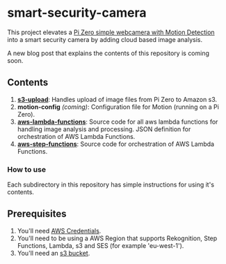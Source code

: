 # smart-security-camera

This project elevates a [Pi Zero simple webcamera with Motion Detection](https://utbrudd.bouvet.no/2017/01/05/building-a-motion-activated-security-camera-with-the-raspberry-pi-zero/) into a smart security camera by adding cloud based image analysis.

A new blog post that explains the contents of this repository is coming soon.

## Contents

1. **[s3-upload](https://github.com/markwest1972/smart-security-camera/tree/master/s3-upload)**: Handles upload of image files from Pi Zero to Amazon s3.
2. **motion-config** *(coming)*: Configuration file for Motion (running on a Pi Zero).
3. **[aws-lambda-functions](https://github.com/markwest1972/smart-security-camera/tree/master/aws-lambda-functions)**: Source code for all aws lambda functions for handling image analysis and processing. JSON definition for orchestration of AWS Lambda Functions.
4. **[aws-step-functions](https://github.com/markwest1972/smart-security-camera/tree/master/aws-step-functions)**: Source code for orchestration of AWS Lambda Functions.

### How to use

Each subdirectory in this repository has simple instructions for using it's contents.

## Prerequisites

1. You'll need [AWS Credentials](http://docs.aws.amazon.com/gettingstarted/latest/awsgsg-intro/gsg-aws-intro.html).
2. You'll need to be using a AWS Region that supports Rekognition, Step Functions, Lambda, s3 and SES (for example 'eu-west-1').
2. You'll need an [s3 bucket](https://aws.amazon.com/documentation/s3/).
